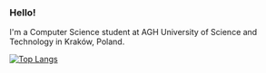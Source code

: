 ### Hello!
I'm a Computer Science student at AGH University of Science and Technology in Kraków, Poland.

[![Top Langs](https://github-readme-stats.vercel.app/api/top-langs/?username=VeryLongNicknameSuchWow&theme=transparent&layout=compact)](https://github.com/anuraghazra/github-readme-stats)
<!--
**VeryLongNicknameSuchWow/VeryLongNicknameSuchWow** is a ✨ _special_ ✨ repository because its `README.md` (this file) appears on your GitHub profile.

Here are some ideas to get you started:

- 🔭 I’m currently working on ...
- 🌱 I’m currently learning ...
- 👯 I’m looking to collaborate on ...
- 🤔 I’m looking for help with ...
- 💬 Ask me about ...
- 📫 How to reach me: ...
- 😄 Pronouns: ...
- ⚡ Fun fact: ...
-->
